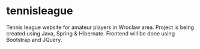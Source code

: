 # tennisleague
Tennis league website for amateur players in Wroclaw area. Project is being created using Java, Spring & Hibernate. Frontend will be done using Bootstrap and JQuery.
